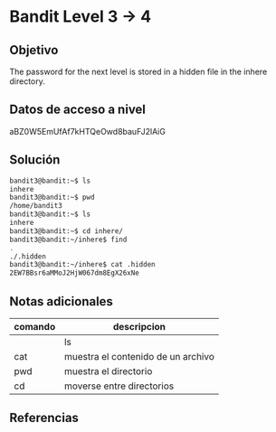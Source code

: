# Bandit Level 3 → 4

## Objetivo
The password for the next level is stored in a hidden file in the inhere directory.

## Datos de acceso a nivel
aBZ0W5EmUfAf7kHTQeOwd8bauFJ2lAiG

## Solución
````bash
bandit3@bandit:~$ ls
inhere
bandit3@bandit:~$ pwd
/home/bandit3
bandit3@bandit:~$ ls
inhere
bandit3@bandit:~$ cd inhere/
bandit3@bandit:~/inhere$ find
.
./.hidden
bandit3@bandit:~/inhere$ cat .hidden
2EW7BBsr6aMMoJ2HjW067dm8EgX26xNe
````

## Notas adicionales
| comando | descripcion |
|------------|-------------|
	| ls |  lista archivos |
| cat | muestra el contenido de un archivo |
| pwd | muestra el directorio |
| cd | moverse entre directorios |

## Referencias
